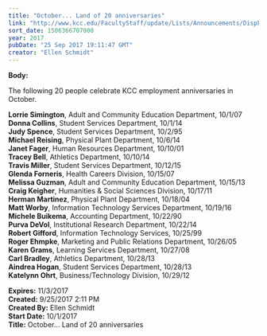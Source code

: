 ```yaml
---
title: "October... Land of 20 anniversaries"
link: "http://www.kcc.edu/FacultyStaff/update/Lists/Announcements/DispForm.aspx?ID=2521"
sort_date: 1506366707000
year: 2017
pubDate: "25 Sep 2017 19:11:47 GMT"
creator: "Ellen Schmidt"
---
```


<div><b>Body:</b> <div class="ExternalClass610797BD56314964B6032863F59A0255"><p>The following 20 people celebrate KCC employment anniversaries in October.</p>
<p><strong>Lorrie Simington</strong>, Adult and Community Education Department, 10/1/07<br /><strong>Donna Collins</strong>, Student Services Department, 10/1/14<br /><strong>Judy Spence</strong>, Student Services Department, 10/2/95<br /><strong>Michael Reising</strong>, Physical Plant Department, 10/6/14<br /><strong>Janet Fager</strong>, Human Resources Department, 10/10/01<br /><strong>Tracey Bell</strong>, Athletics Department, 10/10/14<br /><strong>Travis Miller</strong>, Student Services Department, 10/12/15<br /><strong>Glenda Forneris</strong>, Health Careers Division, 10/15/07<br /><strong>Melissa Guzman</strong>, Adult and Community Education Department, 10/15/13<br /><strong>Craig Keigher</strong>, Humanities &amp; Social Sciences Division, 10/17/11<br /><strong>Herman Martinez</strong>, Physical Plant Department, 10/18/04<br /><strong>Matt Worby</strong>, Information Technology Services Department, 10/19/16<br /><strong>Michele Buikema</strong>, Accounting Department, 10/22/90<br /><strong>Purva DeVol</strong>, Institutional Research Department, 10/22/14<br /><strong>Robert Gifford</strong>, Information Technology Services, 10/25/99<br /><strong>Roger Ehmpke</strong>, Marketing and Public Relations Department, 10/26/05<br /><strong>Karen Grams</strong>, Learning Services Department, 10/27/08<br /><strong>Carl Bradley</strong>, Athletics Department, 10/28/13<br /><strong>Aindrea Hogan</strong>, Student Services Department, 10/28/13<br /><strong>Katelynn Ohrt</strong>, Business/Technology Division, 10/29/12</p></div></div>
<div><b>Expires:</b> 11/3/2017</div>
<div><b>Created:</b> 9/25/2017 2:11 PM</div>
<div><b>Created By:</b> Ellen Schmidt</div>
<div><b>Start Date:</b> 10/1/2017</div>
<div><b>Title:</b> October... Land of 20 anniversaries</div>

